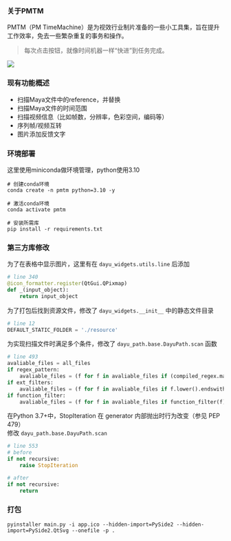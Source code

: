 ### 关于PMTM
PMTM（PM TimeMachine）是为视效行业制片准备的一些小工具集，旨在提升工作效率，免去一些繁杂重复的事务和操作。

> 每次点击按钮，就像时间机器一样“快进”到任务完成。

![](https://lingyunfx-1259219315.cos.ap-beijing.myqcloud.com/pic/20250612184139.png)


### 现有功能概述
- 扫描Maya文件中的reference，并替换
- 扫描Maya文件的时间范围
- 扫描视频信息（比如帧数，分辨率，色彩空间，编码等）
- 序列帧/视频互转
- 图片添加反馈文字

### 环境部署
这里使用miniconda做环境管理，python使用3.10
```shell
# 创建conda环境
conda create -n pmtm python=3.10 -y

# 激活conda环境
conda activate pmtm

# 安装所需库
pip install -r requirements.txt
```

### 第三方库修改
为了在表格中显示图片，这里有在 `dayu_widgets.utils.line` 后添加
```python
# line 340
@icon_formatter.register(QtGui.QPixmap)
def _(input_object):
    return input_object
```

为了打包后找到资源文件，修改了 `dayu_widgets.__init__` 中的静态文件目录
```python
# line 12
DEFAULT_STATIC_FOLDER = './resource'
```

为实现扫描文件时满足多个条件，修改了 `dayu_path.base.DayuPath.scan` 函数
```python
# line 493
avaliable_files = all_files
if regex_pattern:
    avaliable_files = (f for f in avaliable_files if (compiled_regex.match(f)))
if ext_filters:
    avaliable_files = (f for f in avaliable_files if f.lower().endswith(ext_filters))
if function_filter:
    avaliable_files = (f for f in avaliable_files if function_filter(f))
```

在Python 3.7+中，StopIteration 在 generator 内部抛出时行为改变（参见 PEP 479）  
修改 `dayu_path.base.DayuPath.scan`
```python
# line 553
# before
if not recursive:
    raise StopIteration

# after
if not recursive:
    return
```

### 打包
```shell
pyinstaller main.py -i app.ico --hidden-import=PySide2 --hidden-import=PySide2.QtSvg --onefile -p .
```
